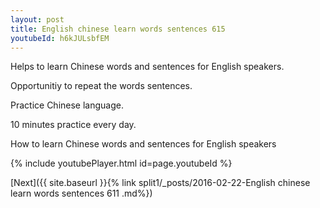 ```yaml
---
layout: post
title: English chinese learn words sentences 615 
youtubeId: h6kJULsbfEM
---
```

 
 
Helps to learn Chinese words and sentences for English speakers.

Opportunitiy to repeat the words sentences. 

Practice Chinese language. 
 
10 minutes practice every day. 
 
How to learn Chinese words and sentences for English speakers 
 
{% include youtubePlayer.html id=page.youtubeId %}
 
 
[Next]({{ site.baseurl }}{% link  split1/_posts/2016-02-22-English chinese learn words sentences 611 .md%})
 
